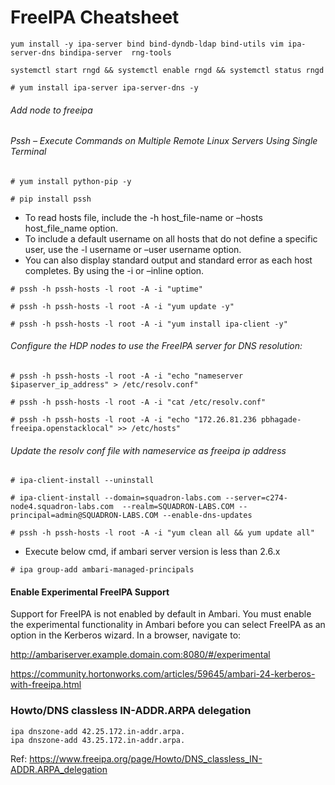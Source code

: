 # FreeIPA Cheatsheet 

`yum install -y ipa-server bind bind-dyndb-ldap bind-utils vim ipa-server-dns bindipa-server  rng-tools`

`systemctl start rngd && systemctl enable rngd && systemctl status rngd`

`# yum install ipa-server ipa-server-dns -y`

###### Add node to freeipa

 ###### Pssh – Execute Commands on Multiple Remote Linux Servers Using Single Terminal
 
 `# yum install python-pip -y`
 
 `# pip install pssh`

* To read hosts file, include the -h host_file-name or –hosts host_file_name option.
* To include a default username on all hosts that do not define a specific user, use the -l username or –user username option.
* You can also display standard output and standard error as each host completes. By using the -i or –inline option.

`# pssh -h pssh-hosts -l root -A -i "uptime"`

`# pssh -h pssh-hosts -l root -A -i "yum update -y"`

`# pssh -h pssh-hosts -l root -A -i "yum install ipa-client -y"`

 ###### Configure the HDP nodes to use the FreeIPA server for DNS resolution:

`# pssh -h pssh-hosts -l root -A -i "echo "nameserver $ipaserver_ip_address" > /etc/resolv.conf"`

`# pssh -h pssh-hosts -l root -A -i "cat /etc/resolv.conf"`

`# pssh -h pssh-hosts -l root -A -i "echo "172.26.81.236 pbhagade-freeipa.openstacklocal" >> /etc/hosts"`

###### Update the resolv conf file with nameservice as freeipa ip address

`# ipa-client-install --uninstall`

`# ipa-client-install --domain=squadron-labs.com --server=c274-node4.squadron-labs.com  --realm=SQUADRON-LABS.COM --principal=admin@SQUADRON-LABS.COM --enable-dns-updates`

`# pssh -h pssh-hosts -l root -A -i "yum clean all && yum update all"`

 * Execute below cmd, if ambari server version is less than 2.6.x

`# ipa group-add ambari-managed-principals`


#### Enable Experimental FreeIPA Support
Support for FreeIPA is not enabled by default in Ambari. You must enable the experimental functionality in Ambari before you can select FreeIPA as an option in the Kerberos wizard. In a browser, navigate to:

http://ambariserver.example.domain.com:8080/#/experimental

https://community.hortonworks.com/articles/59645/ambari-24-kerberos-with-freeipa.html

### Howto/DNS classless IN-ADDR.ARPA delegation

```
ipa dnszone-add 42.25.172.in-addr.arpa.
ipa dnszone-add 43.25.172.in-addr.arpa.
```

Ref: https://www.freeipa.org/page/Howto/DNS_classless_IN-ADDR.ARPA_delegation
